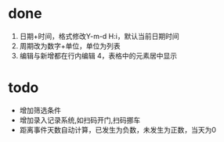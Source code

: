 # done
1. 日期+时间，格式修改Y-m-d H:i，默认当前日期时间
2. 周期改为数字+单位，单位为列表
3. 编辑与新增都在行内编辑
4，表格中的元素居中显示

# todo 
- 增加筛选条件
- 增加录入记录系统,如扫码开门,扫码挪车
- 距离事件天数自动计算，已发生为负数，未发生为正数，当天为0